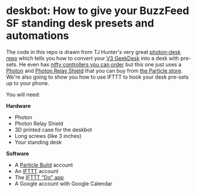 # deskbot: How to give your BuzzFeed SF standing desk presets and automations

The code in this repo is drawn from TJ Hunter's very great [photon-desk repo](https://github.com/Hypnopompia/photon-desk) which tells you how to convert your [V3 GeekDesk](http://www.geekdesk.com/geekdesk-v3-frame-only) into a desk with pre-sets. He even has [nifty controllers you can order](https://www.tindie.com/products/TJ_Hunter/photon-geekdesk-controller/) but this one just uses a [Photon](https://docs.particle.io/datasheets/photon-datasheet/) and [Photon Relay Shield](https://docs.particle.io/datasheets/photon-shields/#relay-shield) that you can buy from [the Particle store](http://store.particle.io). We're also going to show you how to use IFTTT to hook your desk pre-sets up to your phone.

You will need:

**Hardware**
- Photon
- Photon Relay Shield
- 3D printed case for the deskbot
- Long screws (like 3 inches)
- Your standing desk

**Software**
- A [Particle Build](http://build.particle.io) account
- An [IFTTT](https://ifttt.com) account
- The [IFTTT "Do" app](https://ifttt.com/products/do/button)
- A Google account with Google Calendar

